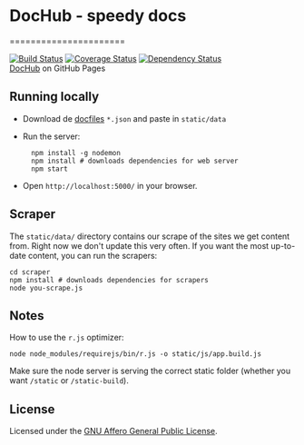 # DocHub - speedy docs
======================

[![Build Status](https://travis-ci.org/neiesc/dochub.png?branch=master)](https://travis-ci.org/neiesc/dochub)
[![Coverage Status](https://coveralls.io/repos/neiesc/dochub/badge.png)](https://coveralls.io/r/neiesc/dochub)
[![Dependency Status](https://gemnasium.com/neiesc/dochub.png)](https://gemnasium.com/neiesc/dochub)
<br />[DocHub](http://neiesc.github.io/dochub/) on GitHub Pages

## Running locally

* Download de [docfiles](https://github.com/neiesc/dochub/tree/gh-pages) `*.json` and paste in `static/data`
* Run the server:

        npm install -g nodemon
        npm install # downloads dependencies for web server
        npm start
* Open `http://localhost:5000/` in your browser.

## Scraper

The `static/data/` directory contains our scrape of the sites we get content from. Right now we don't update this very often. If you want the most up-to-date content, you can run the scrapers:

    cd scraper
    npm install # downloads dependencies for scrapers
    node you-scrape.js

## Notes

How to use the `r.js` optimizer:

    node node_modules/requirejs/bin/r.js -o static/js/app.build.js

Make sure the node server is serving the correct static folder
(whether you want `/static` or `/static-build`).

## License

Licensed under the [GNU Affero General Public License](https://github.com/neiesc/dochub/blob/master/LICENSE).
